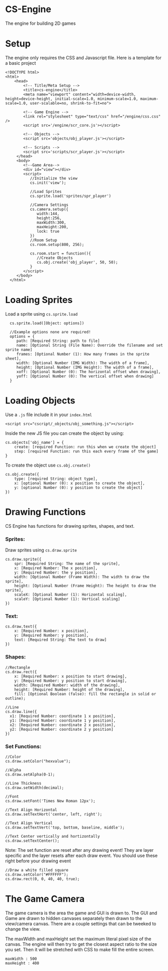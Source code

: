 # CS-Engine
The engine for building 2D games

# Setup
The engine only requires the CSS and Javascript file. Here is a template for a basic project

    <!DOCTYPE html>
    <html>
        <head>
            <!-- Title/Meta Setup -->
            <title>cs-engine</title>
            <meta name="viewport" content="width=device-width, height=device-height, initial-scale=1.0, minimum-scale=1.0, maximum-scale=1.0, user-scalable=no, shrink-to-fit=no">

            <!-- Game Engine -->
            <link rel="stylesheet" type="text/css" href="/engine/css.css" />
            <script src='/engine/scr_core.js'></script>

            <!-- Objects -->
            <script src='objects/obj_player.js'></script>

            <!-- Scripts -->
            <script src='scripts/scr_player.js'></script>
         </head>
         <body>
            <!--Game Area-->
            <div id="view"></div>
            <script>
               //Initialize the view
               cs.init('view');

               //Load Sprites
               cs.sprite.load('sprites/spr_player')

               //Camera Settings
               cs.camera.setup({
                  width:144,
                  height:256,
                  maxWidth:300,
                  maxHeight:200,
                  lock: true
               })
               //Room Setup
               cs.room.setup(800, 256);

               cs.room.start = function(){
                  //Create Objects
                  cs.obj.create('obj_player', 50, 50);
               }
            </script>
         </body>
      </html>

# Loading Sprites
Load a sprite using `cs.sprite.load`

      cs.sprite.load([Object: options])

      //Example options none are required!
      options = {
         path: [Required String: path to file]
         name: [Optional String (File Name): Override the filename and set sprite name]
         frames: [Optional Number (1): How many frames in the sprite sheet],
         width: [Optional Number (IMG Width): The width of a frame],
         height: [Optional Number (IMG Height): The width of a frame],
         xoff: [Optional Number (0): The horizontal offset when drawing],
         yoff: [Optional Number (0): The vertical offset when drawing]
      }

# Loading Objects
Use a `.js` file include it in your `index.html`

    <script src="cscript/_objects/obj_something.js"></script>

Inside the new JS file you can create the object by using:

    cs.objects['obj_name'] = {
        create: [required Function: run this when we create the object]
        step: [required Function: run this each every frame of the game]
    }

To create the object use `cs.obj.create()`

    cs.obj.create({
        type: [required String: object type],
        x: [optional Number (0): x position to create the object],
        y: [optional Number (0): y position to create the object]
    })

# Drawing Functions
CS Engine has functions for drawing sprites, shapes, and text.

### Sprites:
Draw sprites using `cs.draw.sprite`

    cs.draw.sprite({
        spr: [Required String: The name of the sprite],
        x: [Required Number: The x position],
        y: [Required Number: the y position],
        width: [Optional Number (Frame Width): The width to draw the sprite],
        height: [Optional Number (Frame Height): The height to draw the sprite],
        scaleX: [Optional Number (1): Horizontal scaling],
        scaleY: [Optional Number (1): Vertical scaling]
    })

### Text:

    cs.draw.text({
        x: [Required Number: x position],
        y: [Required Number: y position],
        text: [Required String: The text to draw]
    })


### Shapes:

    //Rectangle
    cs.draw.rect({
        x: [Required Number: x position to start drawing],
        y: [Required Number: y position to start drawing],
        width: [Required Number: width of the drawing],
        height: [Required Number: height of the drawing],
        fill: [Optional Boolean (false): fill the rectangle in solid or outline);

    //Line
    cs.draw.line({
      x1: [Required Number: coordinate 1 x position],
      y1: [Required Number: coordinate 1 y position],
      x2: [Required Number: coordinate 2 x position],
      y2: [Required Number: coordinate 2 y position]
    })

### Set Functions:

    //Color
    cs.draw.setColor("hexvalue");

    //Alpha
    cs.draw.setAlpha(0-1);

    //Line Thickness
    cs.draw.setWidth(decimal);

    //Font
    cs.draw.setFont('Times New Roman 12px');

    //Text Align Horizontal
    cs.draw.setTextHort('center, left, right');

    //Text Align Vertical
    cs.draw.setTextVert('top, bottom, baseline, middle');

    //Text Center vertically and hortizontally
    cs.draw.setTextCenter();

Note: The set function are reset after any drawing event! They are layer specific and the layer resets after each draw event. You should use these right before your drawing event

    //Draw a white filled square
    cs.draw.setColor("#FFFFFF");
    cs.draw.rect(0, 0, 40, 40, true);

# The Game Camera
The game camera is the area the game and GUI is drawn to. The GUI and Game are drawn to hidden canvases separately then drawn to the view/camera canvas. There are a couple settings that can be tweeked to change the view.

The maxWidth and maxHeight set the maximum literal pixel size of the canvas. The engine will then try to get the closest aspect ratio to the size you set. Then it will be stretched with CSS to make fill the entire screen.


    maxWidth : 500
    maxHeight : 400
